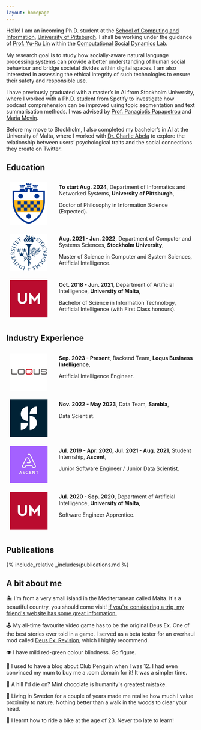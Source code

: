 ```yaml
---
layout: homepage
---
```


Hello! I am an incoming Ph.D. student at the [School of Computing and Information](https://www.sci.pitt.edu/), [University of Pittsburgh](https://pitt.edu/). I shall be working under the guidance of [Prof. Yu-Ru Lin](http://www.yurulin.com/) within the [Computational Social Dynamics Lab](https://picsolab.github.io/).

My research goal is to study how socially-aware natural language processing systems can provide a better understanding of human social behaviour and bridge societal divides within digital spaces. I am also interested in assessing the ethical integrity of such technologies to ensure their safety and responsible use.

I have previously graduated with a master’s in AI from Stockholm University, where I worked with a Ph.D. student from Spotify to investigate how podcast comprehension can be improved using topic segmentation and text summarisation methods. I was advised by [Prof. Panagiotis Papapetrou](https://papapetrou.blogs.dsv.su.se/) and [Maria Movin](https://www.linkedin.com/in/mariamovin).

Before my move to Stockholm, I also completed my bachelor’s in AI at the University of Malta, where I worked with [Dr. Charlie Abela](https://www.um.edu.mt/profile/charlieabela) to explore the relationship between users’ psychological traits and the social connections they create on Twitter.

## Education

<div style="overflow: auto;">
    <div style="float: left; margin-right: 20px;">
        <img style="max-width: 100px; padding: 10px;" src="assets/img/pitt.png">
    </div>
    <div>
        <p><strong>To start Aug. 2024</strong>, Department of Informatics and Networked Systems, <strong>University of Pittsburgh</strong>,</p>
        <p>Doctor of Philosophy in Information Science (Expected).</p>
    </div>
</div>

<div style="overflow: auto;">
    <div style="float: left; margin-right: 20px;">
        <img style="max-width: 100px; padding: 10px;" src="assets/img/su.png">
    </div>
    <div>
        <p><strong>Aug. 2021 - Jun. 2022</strong>, Department of Computer and Systems Sciences, <strong>Stockholm University</strong>,</p>
        <p>Master of Science in Computer and System Sciences, Artificial Intelligence.</p>
    </div>
</div>

<div style="overflow: auto;">
    <div style="float: left; margin-right: 20px;">
        <img style="max-width: 100px; padding: 10px;" src="assets/img/uom.jpg">
    </div>
    <div>
        <p><strong>Oct. 2018 - Jun. 2021</strong>, Department of Artificial Intelligence, <strong>University of Malta</strong>,</p>
        <p>Bachelor of Science in Information Technology, Artificial Intelligence (with First Class honours).</p>
    </div>
</div>


## Industry Experience

<div style="overflow: auto;">
    <div style="float: left; margin-right: 20px;">
        <img style="max-width: 100px; padding: 10px;" src="assets/img/loqus.png">
    </div>
    <div>
        <p><strong>Sep. 2023 - Present</strong>, Backend Team, <strong>Loqus Business Intelligence</strong>,</p>
        <p>Artificial Intelligence Engineer.</p>
    </div>
</div>

<div style="overflow: auto;">
    <div style="float: left; margin-right: 20px;">
        <img style="max-width: 100px; padding: 10px;" src="assets/img/sambla.jpg">
    </div>
    <div>
        <p><strong>Nov. 2022 - May 2023</strong>, Data Team, <strong>Sambla</strong>,</p>
        <p>Data Scientist.</p>
    </div>
</div>

<div style="overflow: auto;">
    <div style="float: left; margin-right: 20px;">
        <img style="max-width: 100px; padding: 10px;" src="assets/img/ascent.jpg">
    </div>
    <div>
        <p><strong>Jul. 2019 - Apr. 2020, Jul. 2021 - Aug. 2021</strong>, Student Internship, <strong>Ascent</strong>,</p>
        <p>Junior Software Engineer / Junior Data Scientist.</p>
    </div>
</div>

<div style="overflow: auto;">
    <div style="float: left; margin-right: 20px;">
        <img style="max-width: 100px; padding: 10px;" src="assets/img/uom.jpg">
    </div>
    <div>
        <p><strong>Jul. 2020 - Sep. 2020</strong>, Department of Artificial Intelligence, <strong>University of Malta</strong>,</p>
        <p>Software Engineer Apprentice.</p>
    </div>
</div>


## Publications

{% include_relative _includes/publications.md %}

## A bit about me

🏝️ I'm from a very small island in the Mediterranean called Malta. It's a beautiful country, you should come visit! [If you're considering a trip, my friend's website has some great information.](https://www.todoinmalta.com/)

🕹️ My all-time favourite video game has to be the original Deus Ex. One of the best stories ever told in a game. I served as a beta tester for an overhaul mod called [Deus Ex: Revision](https://store.steampowered.com/app/397550/Deus_Ex_Revision/), which I highly recommend.

👁️ I have mild red-green colour blindness. Go figure.

🐧 I used to have a blog about Club Penguin when I was 12. I had even convinced my mum to buy me a .com domain for it! It was a simpler time.

🍫 A hill I'd die on? Mint chocolate is humanity's greatest mistake.

🌳 Living in Sweden for a couple of years made me realise how much I value proximity to nature. Nothing better than a walk in the woods to clear your head.

🚵 I learnt how to ride a bike at the age of 23. Never too late to learn!
